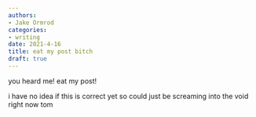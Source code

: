 ```yaml
---
authors:
- Jake Ormrod
categories:
- writing
date: 2021-4-16
title: eat my post bitch
draft: true
---
```


you heard me! eat my post!

i have no idea if this is correct yet so could just be screaming into the void right now tom

